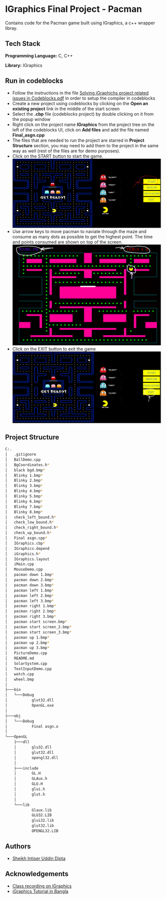 
# IGraphics Final Project - Pacman

Contains code for the Pacman game built using IGraphics, a c++ wrapper libray.

## Tech Stack

**Programming Language:** C, C++

**Library:** IGraphics

## Run in codeblocks
- Follow the instructions in the file [Solving iGraphichs project related issues in Codeblocks.pdf](https://drive.google.com/file/d/19sG4_nOUeBvJxjewzitg7s-DL4An0Ji0/view?usp=drive_link) in order to setup the compiler in codeblocks
- Create a new project using codeblocks by clicking on the **Open an existing project** link in the middle of the start screen
- Select the **.cbp** file (codeblocks project) by double clicking on it from the popup window
- Right click on the project name **IGraphics** from the project tree on the left of the codeblocks UI, click on **Add files** and add the file named **Final_asgn.cpp**
- The files that are needed to run the project are starred in **Project Structure** section, you may need to add them to the project in the same way as well (rest of the files are for demo purposes).
- Click on the START button to start the game. 
  ![click on the start button](images/click_start_btn.png)
- Use arrow keys to move pacman to naviate through the maze and consume as many dots as possible to get the highest point. The time and points consumed are shown on top of the screen.
  ![move pacman, consume the dots, time and points are displayed](images/move_points_time.png)
- Click on the EXIT button to exit the game
  ![exit the game](images/exit_game.png)
  

## Project Structure

```bash
C:.
│   .gitignore
│   BallDemo.cpp
│   BgCoordinates.h*
│   black bgd.bmp*
│   Blinky 1.bmp*
│   Blinky 2.bmp*
│   Blinky 3.bmp*
│   Blinky 4.bmp*
│   Blinky 5.bmp*
│   Blinky 6.bmp*
│   Blinky 7.bmp*
│   Blinky 8.bmp*
│   check_left_bound.h*
│   check_low_bound.h*
│   check_right_bound.h*
│   check_up_bound.h*
│   Final asgn.cpp*
│   IGraphics.cbp*
│   IGraphics.depend
│   iGraphics.h*
│   IGraphics.layout
│   iMain.cpp
│   MouseDemo.cpp
│   pacman down 1.bmp*
│   pacman down 2.bmp*
│   pacman down 3.bmp*
│   pacman left 1.bmp*
│   pacman left 2.bmp*
│   pacman left 3.bmp*
│   pacman right 1.bmp*
│   pacman right 2.bmp*
│   pacman right 3.bmp*
│   pacman start screen.bmp*
│   pacman start screen_2.bmp*
│   pacman start screen_3.bmp*
│   pacman up 1.bmp*
│   pacman up 2.bmp*
│   pacman up 3.bmp*
│   PictureDemo.cpp
│   README.md
│   SolarSystem.cpp
│   TextInputDemo.cpp
│   watch.cpp
│   wheel.bmp
│
├───bin
│   └───Debug
│           glut32.dll
│           OpenGL.exe
│
├───obj
│   └───Debug
│           Final asgn.o
│
└───OpenGL
    ├───dll
    │       glu32.dll
    │       glut32.dll
    │       opengl32.dll
    │
    ├───include
    │       GL.H
    │       GLAux.h
    │       GLU.H
    │       glui.h
    │       glut.h
    │
    └───lib
            Glaux.lib
            GLU32.LIB
            glui32.lib
            glut32.lib
            OPENGL32.LIB
```
## Authors

- [Sheikh Intiser Uddin Dipta](https://github.com/sheikhDipta003)


## Acknowledgements
 - [Class recording on IGraphics](https://drive.google.com/file/d/1GCcOolvL5-7VL-Qydna8IV-ovv1U7tVK/view?usp=drive_link)
 - [iGraphics Tutorial in Bangla](https://youtube.com/playlist?list=PLKiZXxQe7OiDVNhkwgGZ6A6xW-zMbnSXb&si=AupD_d5SPIGKBhZO)